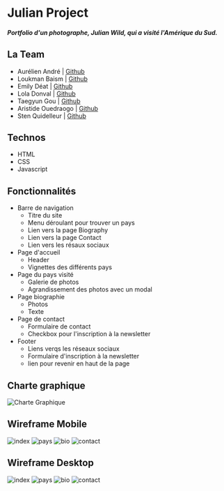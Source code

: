 

# Julian Project

##### Portfolio d'un photographe, _Julian Wild_, qui a visité l'Amérique du Sud.

## La Team

* Aurélien André | [Github](https://github.com/Krilline)
* Loukman Baism | [Github](https://github.com/Louk92)
* Emily Déat | [Github](https://github.com/EmilyDEAT)
* Lola Donval | [Github](https://github.com/Lola-D)
* Taegyun Gou | [Github](https://github.com/taegg )
* Aristide Ouedraogo | [Github](https://github.com/ariomega)
* Sten Quidelleur | [Github](https://github.com/StenQuidelleur)

## Technos

* HTML
* CSS
* Javascript

## Fonctionnalités 

* Barre de navigation
    * Titre du site
    * Menu déroulant pour trouver un pays
    * Lien vers la page Biography
    * Lien vers la page Contact
    * Lien vers les résaux sociaux
* Page d'accueil
    * Header 
    * Vignettes des différents pays
* Page du pays visité
    * Galerie de photos
    * Agrandissement des photos avec un modal
* Page biographie
    * Photos
    * Texte
* Page de contact
    * Formulaire de contact
    * Checkbox pour l'inscription à la newsletter
* Footer
    * Liens verqs les réseaux sociaux
    * Formulaire d'inscription à la newsletter
    * lien pour revenir en haut de la page

## Charte graphique

![Charte Graphique](images/CharteProjet01.svg)

## Wireframe Mobile

![index](images/Index.svg)
![pays](images/Pays.svg)
![bio](images/Bio.svg)
![contact](images/Contact.svg)

## Wireframe Desktop

![index](images/IndexD.svg)
![pays](images/PaysD.svg)
![bio](images/BioD.svg)
![contact](images/ContactD.svg)